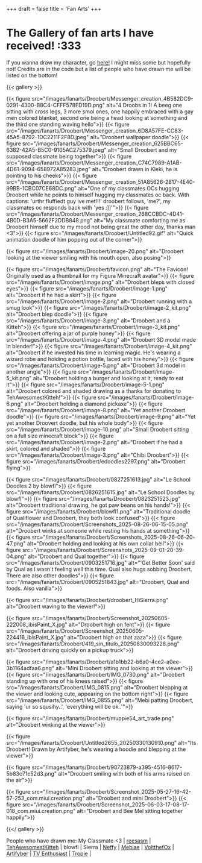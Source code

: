 +++
draft = false
title = 'Fan Arts'
+++
# The Gallery of fan arts I have received! :333
If you wanna draw my character, go [here!](/about/#my-oc-refs) I might miss some but hopefully not!
Credits are in the code but a list of people who have drawn me will be listed on the bottom!

{{< gallery >}}

<!--- classmate -->
{{< figure src="/images/fanarts/Droobert/Messenger_creation_4B582DC9-0291-4300-B8C4-CFFF578FD19D.png" alt="4 Droobs in 1! A beeg one sitting with cross legs, 3 more smol ones, one happily embraced with a gay men colored blanket, second one being a head looking at something and the third one standing waving hello">}}
{{< figure src="/images/fanarts/Droobert/Messenger_creation_6D8A57FE-CC83-45A5-8792-1DC2211F2F8D.jpeg" alt="Droobert wallpaper doodle">}}
{{< figure src="/images/fanarts/Droobert/Messenger_creation_625BBC65-6382-42A5-B5C0-9105AC275379.jpeg" alt="Small Droobert and my supposed classmate being together">}}
{{< figure src="/images/fanarts/Droobert/Messenger_creation_C74C7989-A1AB-4D61-9094-658972A85283.jpeg" alt="Droobert drawn in Kleki, he is pointing to his cheeks">}}
{{< figure src="/images/fanarts/Droobert/Messenger_creation_51A85626-2817-4E40-99BB-1CBC07CE68DC.png" alt="One of my classmates OCs hugging Droobert while he points to himself hugging my classmates oc back. With captions: 'urthr fluffiedt guy ive met!!!' droobert follows, 'me?', my classmates oc responds back with 'yes :]]'">}}
{{< figure src="/images/fanarts/Droobert/Messenger_creation_268CCBDC-4D41-4B0D-B3A5-5662F2DDB848.png" alt="My classmate comforting me as Droobert himself due to my mood not being great the other day, thanks man <3">}}
{{< figure src="/images/fanarts/Droobert/Untitled92.gif" alt="Quick animation doodle of him popping out of the corner">}}

<!--- reesasm (https://bsky.app/profile/did:plc:mp3zzxppd5f2flo5awgwk3jo) -->
{{< figure src="/images/fanarts/Droobert/image-20.png" alt="Droobert looking at the viewer smiling with his mouth open, also posing">}}

<!--- tehawesomestkitteh (http://kittehcreations.com/workspace/) -->
{{< figure src="/images/fanarts/Droobert/favicon.png" alt="The Favicon! Originally used as a thumbnail for my Figura Minecraft avatar">}}
{{< figure src="/images/fanarts/Droobert/image.png" alt="Droobert bleps with closed eyes">}}
{{< figure src="/images/fanarts/Droobert/image-1.png" alt="Droobert if he had a skirt">}}
{{< figure src="/images/fanarts/Droobert/image-2.png" alt="Droobert running with a smug look">}}
{{< figure src="/images/fanarts/Droobert/image-2_kit.png" alt="Droobert blep doodle">}}
{{< figure src="/images/fanarts/Droobert/image-3.png" alt="Droobert and a Kitteh">}}
{{< figure src="/images/fanarts/Droobert/image-3_kit.png" alt="Droobert offering a jar of purple honey">}}
{{< figure src="/images/fanarts/Droobert/image-4.png" alt="Droobert 3D model made in blender!">}}
{{< figure src="/images/fanarts/Droobert/image-4_kit.png" alt="Droobert if he invested his time in learning magic. He's wearing a wizard robe and holding a potion bottle, laced with his honey">}}
{{< figure src="/images/fanarts/Droobert/image-5.png" alt="Droobert 3d model in another angle">}}
{{< figure src="/images/fanarts/Droobert/image-5_kit.png" alt="Droobert holding a burger and looking at it, ready to eat it">}}
{{< figure src="/images/fanarts/Droobert/image-5-1.png" alt="Droobert colored and shaded drawing as a thanks for donating to TehAwesomestKitteh!">}}
{{< figure src="/images/fanarts/Droobert/image-6.png" alt="Droobert holding a diamond pickaxe">}}
{{< figure src="/images/fanarts/Droobert/image-8.png" alt="Yet another Droobert doodle">}}
{{< figure src="/images/fanarts/Droobert/image-9.png" alt="Yet yet another Droovert doodle, but his whole body">}}
{{< figure src="/images/fanarts/Droobert/image-10.png" alt="Small Droobert sitting on a full size minecraft block">}}
{{< figure src="/images/fanarts/Droobert/image-2.png" alt="Droobert if he had a skirt, colored and shaded">}}
{{< figure src="/images/fanarts/Droobert/image-3.png" alt="Chibi Droobert">}}
{{< figure src="/images/fanarts/Droobert/edoodles2297.png" alt="Droobert flying">}}

<!--- blowfl -->
{{< figure src="/images/fanarts/Droobert/0827251613.jpg" alt="Le School Doodles 2 by blowfl">}}
{{< figure src="/images/fanarts/Droobert/0826251615.jpg" alt="Le School Doodles by blowfl">}}
{{< figure src="/images/fanarts/Droobert/0823251523.jpg" alt="Droobert traditional drawing, he got paw beans on his hands!">}}
{{< figure src="/images/fanarts/Droobert/blowfl1.png" alt="Traditional doodle of Qualiflower and Droobert, they both look confused">}}
{{< figure src="/images/fanarts/Droobert/Screenshots_2025-08-26-06-15-05.png" alt="Droobert winks at someone while resting his hands at something">}}
{{< figure src="/images/fanarts/Droobert/Screenshots_2025-08-26-06-20-47.png" alt="Droobert holding and looking at his own collar bell">}}
{{< figure src="/images/fanarts/Droobert/Screenshots_2025-09-01-20-39-04.png" alt="Droobert and Qual together">}}
{{< figure src="/images/fanarts/Droobert/0903251716.jpg" alt="'Get Better Soon' said by Qual as I wasn't feeling well this time. Qual also hugs sobbing Droobert. There are also other doodles">}}
{{< figure src="/images/fanarts/Droobert/0905251843.jpg" alt="Droobert, Qual and foods. Also vanilla">}}

<!--- Sierra -->
{{< figure src="/images/fanarts/Droobert/droobert_HiSierra.png" alt="Droobert waving to the viewer!">}}

<!--- Neffy (https://bsky.app/profile/did:plc:a573b2gdfrsugwfiymlr3cei) -->
{{< figure src="/images/fanarts/Droobert/Screenshot_20250605-222008_ibisPaint_X.jpg" alt="Droobert high on fent">}}
{{< figure src="/images/fanarts/Droobert/Screenshot_20250605-224416_ibisPaint_X.jpg" alt="Droobert high on that zaza">}}
{{< figure src="/images/fanarts/Droobert/419_sin_titulo_20250830093228.png" alt="Droobert driving quickly on a pickup truck">}}

<!--- Mebiae (https://bsky.app/profile/mebiae.bsky.social)-->
{{< figure src="/images/fanarts/Droobert/a1b1bb22-b6a0-4ce2-a0ee-3b1164adfaa6.png" alt="Mini Droobert sitting and looking at the viewer">}}
{{< figure src="/images/fanarts/Droobert/IMG_0730.png" alt="Droobert standing up with one of his knees raised">}}
{{< figure src="/images/fanarts/Droobert/IMG_0815.png" alt="Droobert blepping at the viewer and looking cute, appearing on the bottom right">}}
{{< figure src="/images/fanarts/Droobert/IMG_0855.png" alt="Mebi patting Droobert, saying 'ur so squsihy..', 'everything will be ok..'">}}

<!--- VoltthefOx (https://bsky.app/profile/voltdrawssomestuff.bsky.social) -->
{{< figure src="/images/fanarts/Droobert/muppie54_art_trade.png" alt="Droobert winking at the viewer">}}

<!--- Artifyber (https://bsky.app/profile/artifyber.xyz) -->
{{< figure src="/images/fanarts/Droobert/Untitled2655_20250330130910.png" alt="Its Droobert! Drawn by Artifyber, he's wearing a hoodie and blepping at the viewer">}}

<!--- TV Enthusiast (https://bsky.app/profile/sillytventhusiast.bsky.social) -->
{{< figure src="/images/fanarts/Droobert/90723879-a395-4516-8617-5b83c71c52d3.png" alt="Droobert smiling with both of his arms raised on the air">}}

<!--- Tropie (https://bsky.app/profile/did:plc:bnyd2mpexdpydrd7fcya3yk7) -->
{{< figure src="/images/fanarts/Droobert/Screenshot_2025-05-27-16-42-57-253_com.miui.creation.png" alt="Droobert and mini Droobert">}}
{{< figure src="/images/fanarts/Droobert/Screenshot_2025-06-03-17-08-17-018_com.miui.creation.png" alt="Droobert and Bee Mel sitting together happily">}}

{{</ gallery >}}

People who have drawn me: 
My Classmate <3 |
[reesasm](https://bsky.app/profile/did:plc:mp3zzxppd5f2flo5awgwk3jo) |
[TehAwesomestKitteh](http://kittehcreations.com/workspace/) |
blowfl |
Sierra |
[Neffy](https://bsky.app/profile/did:plc:a573b2gdfrsugwfiymlr3cei) |
[Mebiae](https://bsky.app/profile/mebiae.bsky.social) |
[VoltthefOx](https://bsky.app/profile/voltdrawssomestuff.bsky.social) |
[Artifyber](https://bsky.app/profile/artifyber.xyz) |
[TV Enthusiast](https://bsky.app/profile/sillytventhusiast.bsky.social) |
[Tropie](https://bsky.app/profile/did:plc:bnyd2mpexdpydrd7fcya3yk7) |
